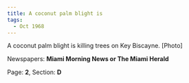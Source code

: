 ```yaml
---  
title: A coconut palm blight is  
tags:  
  - Oct 1968  
---  
```

  
A coconut palm blight is killing trees on Key Biscayne. [Photo]  
  
Newspapers: **Miami Morning News or The Miami Herald**  
  
Page: **2**, Section: **D** 
